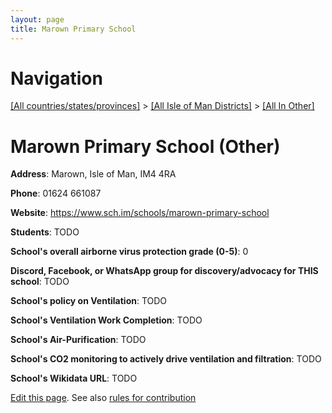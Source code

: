 ```yaml
---
layout: page
title: Marown Primary School
---
```

# Navigation

[[All countries/states/provinces]](../../..) > [[All Isle of Man Districts]](../..) > [[All In Other]](..)

# Marown Primary School (Other)

**Address**: Marown, Isle of Man, IM4 4RA

**Phone**: 01624 661087

**Website**: <https://www.sch.im/schools/marown-primary-school>

**Students**: TODO

**School's overall airborne virus protection grade (0-5)**: 0

**Discord, Facebook, or WhatsApp group for discovery/advocacy for THIS school**: TODO

**School's policy on Ventilation**: TODO

**School's Ventilation Work Completion**: TODO

**School's Air-Purification**: TODO

**School's CO2 monitoring to actively drive ventilation and filtration**: TODO

**School's Wikidata URL**: TODO


[Edit this page](https://github.com/ventilate-schools/IoM/edit/main/./Other/Marown_Primary_School.md). See also [rules for contribution](../../../contribution-rules/)